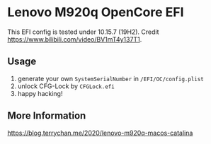 # Lenovo M920q OpenCore EFI

This EFI config is tested under 10.15.7 (19H2). Credit https://www.bilibili.com/video/BV1mT4y137T1.

## Usage

1. generate your own `SystemSerialNumber` in `/EFI/OC/config.plist`
2. unlock CFG-Lock by `CFGLock.efi`
3. happy hacking!

## More Information

https://blog.terrychan.me/2020/lenovo-m920q-macos-catalina
